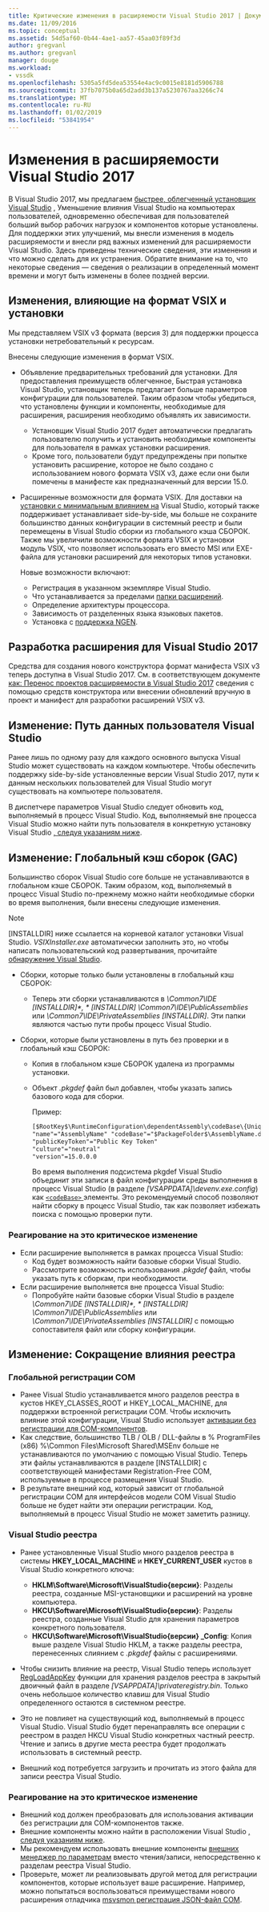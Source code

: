 ```yaml
---
title: Критические изменения в расширяемости Visual Studio 2017 | Документация Майкрософт
ms.date: 11/09/2016
ms.topic: conceptual
ms.assetid: 54d5af60-0b44-4ae1-aa57-45aa03f89f3d
author: gregvanl
ms.author: gregvanl
manager: douge
ms.workload:
- vssdk
ms.openlocfilehash: 5305a5fd5dea53554e4ac9c0015e8181d5906788
ms.sourcegitcommit: 37fb7075b0a65d2add3b137a5230767aa3266c74
ms.translationtype: MT
ms.contentlocale: ru-RU
ms.lasthandoff: 01/02/2019
ms.locfileid: "53841954"
---
```

# <a name="changes-in-visual-studio-2017-extensibility"></a>Изменения в расширяемости Visual Studio 2017

В Visual Studio 2017, мы предлагаем [быстрее, облегченный установщик Visual Studio](https://blogs.msdn.microsoft.com/visualstudio/2016/04/01/faster-leaner-visual-studio-installer) , Уменьшение влияния Visual Studio на компьютерах пользователей, одновременно обеспечивая для пользователей больший выбор рабочих нагрузок и компонентов которые установлены. Для поддержки этих улучшений, мы внесли изменения в модель расширяемости и внесли ряд важных изменений для расширяемости Visual Studio. Здесь приведены технические сведения, эти изменения и что можно сделать для их устранения. Обратите внимание на то, что некоторые сведения — сведения о реализации в определенный момент времени и могут быть изменены в более поздней версии.

## <a name="changes-affecting-vsix-format-and-installation"></a>Изменения, влияющие на формат VSIX и установки

Мы представляем VSIX v3 формата (версия 3) для поддержки процесса установки нетребовательный к ресурсам.

Внесены следующие изменения в формат VSIX.

* Объявление предварительных требований для установки. Для предоставления преимуществ облегченное, Быстрая установка Visual Studio, установщик теперь предлагает больше параметров конфигурации для пользователей. Таким образом чтобы убедиться, что установлены функции и компоненты, необходимые для расширения, расширения необходимо объявлять их зависимости.
  * Установщик Visual Studio 2017 будет автоматически предлагать пользователю получить и установить необходимые компоненты для пользователя в рамках установки расширения.
  * Кроме того, пользователи будут предупреждены при попытке установить расширение, которое не было создано с использованием нового формата VSIX v3, даже если они были помечены в манифесте как предназначенный для версии 15.0.
* Расширенные возможности для формата VSIX. Для доставки на [установки с минимальным влиянием на](https://blogs.msdn.microsoft.com/visualstudio/2016/04/25/anatomy-of-a-low-impact-visual-studio-install) Visual Studio, который также поддерживает устанавливает side-by-side, мы больше не сохраните большинство данных конфигурации в системный реестр и были перемещены в Visual Studio сборки из глобального кэша СБОРОК. Также мы увеличили возможности формата VSIX и установки модуль VSIX, что позволяет использовать его вместо MSI или EXE-файла для установки расширений для некоторых типов установки.

  Новые возможности включают:

  * Регистрация в указанном экземпляре Visual Studio.
  * Что устанавливается за пределами [папки расширений](set-install-root.md).
  * Определение архитектуры процессора.
  * Зависимость от разделенных языка языковых пакетов.
  * Установка с [поддержка NGEN](ngen-support.md).

## <a name="building-an-extension-for-visual-studio-2017"></a>Разработка расширения для Visual Studio 2017

Средства для создания нового конструктора формат манифеста VSIX v3 теперь доступна в Visual Studio 2017. См. в соответствующем документе [как: Перенос проектов расширяемости в Visual Studio 2017](how-to-migrate-extensibility-projects-to-visual-studio-2017.md) сведения с помощью средств конструктора или внесении обновлений вручную в проект и манифест для разработки расширений VSIX v3.

## <a name="change-visual-studio-user-data-path"></a>Изменение: Путь данных пользователя Visual Studio

Ранее лишь по одному разу для каждого основного выпуска Visual Studio может существовать на каждом компьютере. Чтобы обеспечить поддержку side-by-side установленные версии Visual Studio 2017, пути к данным нескольких пользователей для Visual Studio могут существовать на компьютере пользователя.

В диспетчере параметров Visual Studio следует обновить код, выполняемый в процесс Visual Studio. Код, выполняемый вне процесса Visual Studio можно найти путь пользователя в конкретную установку Visual Studio [, следуя указаниям ниже](locating-visual-studio.md).

## <a name="change-global-assembly-cache-gac"></a>Изменение: Глобальный кэш сборок (GAC)

Большинство сборок Visual Studio core больше не устанавливаются в глобальном кэше СБОРОК. Таким образом, код, выполняемый в процесс Visual Studio по-прежнему можно найти необходимые сборки во время выполнения, были внесены следующие изменения.

> [!NOTE]
> [INSTALLDIR] ниже ссылается на корневой каталог установки Visual Studio. *VSIXInstaller.exe* автоматически заполнить это, но чтобы написать пользовательский код развертывания, прочитайте [обнаружение Visual Studio](locating-visual-studio.md).

* Сборки, которые только были установлены в глобальный кэш СБОРОК:
  * Теперь эти сборки устанавливаются в <em>\Common7\IDE [INSTALLDIR]\*, * [INSTALLDIR] \Common7\IDE\PublicAssemblies</em> или *\Common7\IDE\PrivateAssemblies [INSTALLDIR]*. Эти папки являются частью пути пробы процесс Visual Studio.

* Сборки, которые были установлены в путь без проверки и в глобальный кэш СБОРОК:
  * Копия в глобальном кэше СБОРОК удалена из программы установки.
  * Объект *.pkgdef* файл был добавлен, чтобы указать запись базового кода для сборки.

    Пример:

    ```xml
    [$RootKey$\RuntimeConfiguration\dependentAssembly\codeBase\{UniqueGUID}]
    "name"="AssemblyName" "codeBase"="$PackageFolder$\AssemblyName.dll"
    "publicKeyToken"="Public Key Token"
    "culture"="neutral"
    "version"=15.0.0.0
    ```
    Во время выполнения подсистема pkgdef Visual Studio объединит эти записи в файл конфигурации среды выполнения в процесс Visual Studio (в разделе *[VSAPPDATA]\devenv.exe.config*) как [ `<codeBase>` ](/dotnet/framework/configure-apps/file-schema/runtime/codebase-element) элементы. Это рекомендуемый способ позволяют найти сборку в процесс Visual Studio, так как позволяет избежать поиска с помощью проверки пути.

### <a name="reacting-to-this-breaking-change"></a>Реагирование на это критическое изменение

* Если расширение выполняется в рамках процесса Visual Studio:
  * Код будет возможность найти базовые сборки Visual Studio.
  * Рассмотрите возможность использования *.pkgdef* файл, чтобы указать путь к сборкам, при необходимости.
* Если расширение выполняется вне процесса Visual Studio:
  * Попробуйте найти базовые сборки Visual Studio в разделе <em>\Common7\IDE [INSTALLDIR]\*, * [INSTALLDIR] \Common7\IDE\PublicAssemblies</em> или *\Common7\IDE\PrivateAssemblies [INSTALLDIR]* с помощью сопоставителя файл или сборку конфигурации.

## <a name="change-reduce-registry-impact"></a>Изменение: Сокращение влияния реестра

### <a name="global-com-registration"></a>Глобальной регистрации COM

* Ранее Visual Studio устанавливается много разделов реестра в кустов HKEY_CLASSES_ROOT и HKEY_LOCAL_MACHINE, для поддержки встроенной регистрации COM. Чтобы исключить влияние этой конфигурации, Visual Studio использует [активации без регистрации для COM-компонентов](https://msdn.microsoft.com/library/ms973913.aspx).
* Как следствие, большинство TLB / OLB / DLL-файлы в % ProgramFiles (x86) %\Common Files\Microsoft Shared\MSEnv больше не устанавливаются по умолчанию с помощью Visual Studio. Теперь эти файлы устанавливаются в разделе [INSTALLDIR] с соответствующей манифестами Registration-Free COM, используемые в процессе размещения Visual Studio.
* В результате внешний код, который зависит от глобальной регистрации COM для интерфейсов модели COM Visual Studio больше не будет найти эти операции регистрации. Код, выполняемый в процесс Visual Studio не может заметить разницу.

### <a name="visual-studio-registry"></a>Visual Studio реестра

* Ранее установленные Visual Studio много разделов реестра в системы **HKEY_LOCAL_MACHINE** и **HKEY_CURRENT_USER** кустов в Visual Studio конкретного ключа:
  * **HKLM\Software\Microsoft\VisualStudio\{версии}**: Разделы реестра, созданные MSI-установщики и расширений на уровне компьютера.
  * **HKCU\Software\Microsoft\VisualStudio\{версии}**: Разделы реестра, созданные Visual Studio для хранения параметров конкретного пользователя.
  * **HKCU\Software\Microsoft\VisualStudio\{версии} _Config**: Копия выше разделе Visual Studio HKLM, а также разделы реестра, перенесенных слиянием с *.pkgdef* файлы с расширениями.
* Чтобы снизить влияние на реестр, Visual Studio теперь использует [RegLoadAppKey](/windows/desktop/api/winreg/nf-winreg-regloadappkeya) функции для хранения разделов реестра в закрытый двоичный файл в разделе *[VSAPPDATA]\privateregistry.bin*. Только очень небольшое количество клавиш для Visual Studio определенного остаются в системном реестре.

* Это не повлияет на существующий код, выполняемый в процесс Visual Studio. Visual Studio будет перенаправлять все операции с реестром в раздел HKCU Visual Studio конкретных частный реестр. Чтение и запись в другие места реестра будет продолжать использовать в системный реестр.
* Внешний код потребуется загрузить и прочитать из этого файла для записи реестра Visual Studio.

### <a name="reacting-to-this-breaking-change"></a>Реагирование на это критическое изменение

* Внешний код должен преобразовать для использования активации без регистрации для COM-компонентов также.
* Внешние компоненты можно найти в расположении Visual Studio [, следуя указаниям ниже](https://blogs.msdn.microsoft.com/heaths/2016/09/15/changes-to-visual-studio-15-setup).
* Мы рекомендуем использовать внешние компоненты [внешних менеджер по параметрам](/dotnet/api/microsoft.visualstudio.settings.externalsettingsmanager) вместо чтения/записи, непосредственно к разделам реестра Visual Studio.
* Проверьте, может ли реализовывать другой метод для регистрации компонентов, которые использует ваше расширение. Например, можно попытаться воспользоваться преимуществами нового расширения отладчика [msvsmon регистрация JSON-файл COM](migrate-debugger-COM-registration.md).
